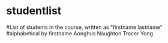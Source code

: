 # studentlist
#List of students in the course, written as "firstname lastname"
#alphabetical by firstname
Aonghus Naughton
Tracer Yong
